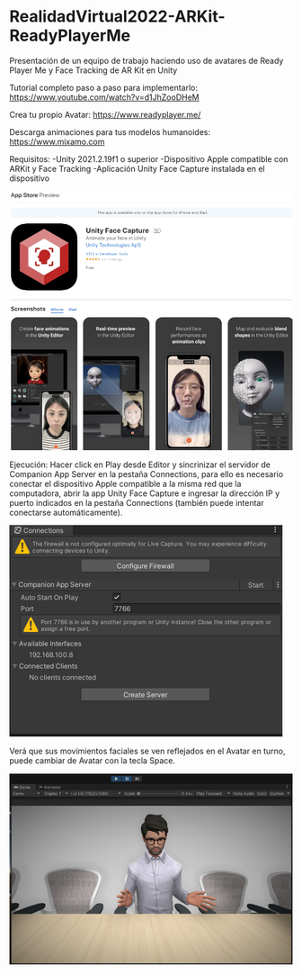 # RealidadVirtual2022-ARKit-ReadyPlayerMe
Presentación de un equipo de trabajo haciendo uso de avatares de Ready Player Me y Face Tracking de AR Kit en Unity

Tutorial completo paso a paso para implementarlo: https://www.youtube.com/watch?v=d1JhZooDHeM

Crea tu propio Avatar: https://www.readyplayer.me/

Descarga animaciones para tus modelos humanoides: https://www.mixamo.com


Requisitos: 
-Unity 2021.2.19f1 o superior
-Dispositivo Apple compatible con ARKit y Face Tracking 
-Aplicación Unity Face Capture instalada en el dispositivo

![App](https://github.com/DiegoTovar/RealidadVirtual2022-ARKit-ReadyPlayerMe/blob/main/Captura%20de%20pantalla%202022-08-29%20125934.png)


Ejecución:
Hacer click en Play desde Editor y sincrinizar el servidor de Companion App Server en la pestaña Connections, para ello es necesario conectar el dispositivo Apple compatible a la misma red que la computadora, abrir la app Unity Face Capture e ingresar la dirección IP y puerto indicados en la pestaña Connections (también puede intentar conectarse automáticamente).

![Server](https://github.com/DiegoTovar/RealidadVirtual2022-ARKit-ReadyPlayerMe/blob/main/Captura%20de%20pantalla%202022-08-29%20125810.png)


Verá que sus movimientos faciales se ven reflejados en el Avatar en turno, puede cambiar de Avatar con la tecla Space.

![Running](https://github.com/DiegoTovar/RealidadVirtual2022-ARKit-ReadyPlayerMe/blob/main/Captura%20de%20pantalla%202022-08-29%20131247.png)
